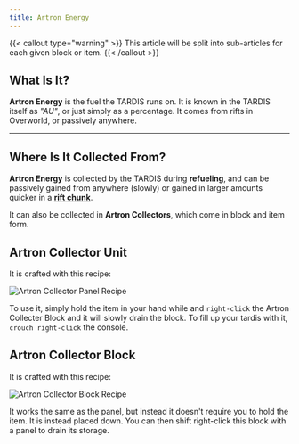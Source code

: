 ```yaml
---
title: Artron Energy
---
```


{{< callout type="warning" >}}
  This article will be split into sub-articles for each given block or item.
{{< /callout >}}

## What Is It?
**Artron Energy** is the fuel the TARDIS runs on. It is known in the TARDIS itself as *"AU"*, 
or just simply as a percentage. It comes from rifts in Overworld, or passively anywhere.

---

## Where Is It Collected From?
**Artron Energy** is collected by the TARDIS during **refueling**, 
and can be passively gained from anywhere (slowly) or gained in 
larger amounts quicker in a [**rift chunk**](../rift-chunks).

It can also be collected in **Artron Collectors**, which come in block and item form.

## Artron Collector Unit
It is crafted with this recipe:

![Artron Collector Panel Recipe](images/artron/panel-recipe.png)

To use it, simply hold the item in your hand while and `right-click` the Artron Collecter Block and it will slowly drain the block.
To fill up your tardis with it, `crouch right-click` the console.

## Artron Collector Block
It is crafted with this recipe:

![Artron Collector Block Recipe](images/artron/collector-recipe.png)

It works the same as the panel, but instead it doesn't require you to hold the item. It is instead placed down.
You can then shift right-click this block with a panel to drain its storage.
